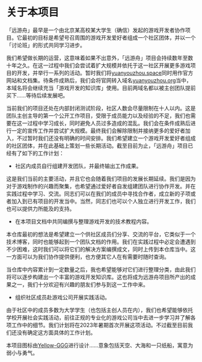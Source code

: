# 关于本项目

「远游舟」最早是一个由北京某高校某大学生（确信）发起的游戏开发者协作项目。它最初的目标是希望号召周围的游戏开发爱好者组成一个社区团体，并以一个「讨论班」的形式共同学习进步。

我们希望做长期的运营，这意味着如果不出意外，「远游舟」项目会持续数年至数十年之久。在这一过程中我们会尝试着扩大规模并依托于这一社区开展更多游戏项目的开发，并举行一系列的活动。暂时我们将[yuanyouzhou.space](https://yuanyouzhou.space)同时用作官方网站和文档集。待条件成熟后，我们会将官网转入域名[yuanyouzhou.org](https://yuanyouzhou.org)当中，本域名将会继续充当「游戏开发的知识库」使用。目前两域名都以被主创团队提前买下……等待后续发展吧。

当前我们的项目还处在内部封闭测试阶段，社区人数会尽量限制在十人以内。这是团队主创主导的第一个公开工作项目，受限于成员能力以及经验的不足，我们也需要在这一过程中学习成长，同时避免人员过多造成的混乱。我们会在条件成熟后进行一定的宣传工作并尝试扩大规模。最终我们会解除限制并接纳更多的爱好者加入，不过暂时我们还没有明确的时间安排。我们希望建立一个游戏开发爱好者组成的社区团体，并在此基础上策划一些长期活动。截至目前为止，「远游舟」项目已经有了如下的工作计划：

* 社区内成员自行组建开发团队，并最终输出工作成果。

这是我们当前的主要活动，并且它也会随着我们项目的发展长期延续。我们是因为对于游戏制作的兴趣而聚集，也希望通过爱好者自发组建团队进行协作开发。并在实践过程中学习、交流。同志们可以在我们的成员中寻找合作者，成立新的子项或者加入到已有项目的开发当中。当然，同志们也可以个人独立进行开发工作，我们也可以提供力所能及的支持。

* 在本项目文档中共同编撰与整理游戏开发的技术教程内容。

本仓库最初的想法是希望建立一个供社区成员们分享、交流的平台，它类似于一个技术博客，同时也能够起到一个团队文档的作用。我们在实践过程中必定会遭遇到不少困难，这时我们可以将它们的解决方案编撰成文，同时上传到本仓库当中。这一方面可以为我们协作提供便利，也方便其它人在有需要时随时查询。

当仓库中内容累计到一定数量之后，我也希望能够对它们进行整理分类，由此我们将可以逐步构建出一个丰富的游戏开发知识库。这也将成为远游舟项目所产出的成果之一，我们十分欢迎有兴趣的朋友们参与到这一工作中来。

* 组织社区成员赴游戏公司开展实践活动。

由于社区中的成员多数为大学学生（也包括主创人员在内），我们也希望能够依托学校开展社会实践活动，前往正规的专业化的游戏公司当中去进一步学习并了解各项工作中的细节。我们计划将在2023年暑期首次开展这项活动。不过截至目前我们还没有确定这方面具体的工作计划。

本项目图标由[Yellow-GGG](https://github.com/Yellow-GGG)进行设计……意象包括天空、大海和一只纸船，寓意为弱小与勇气。